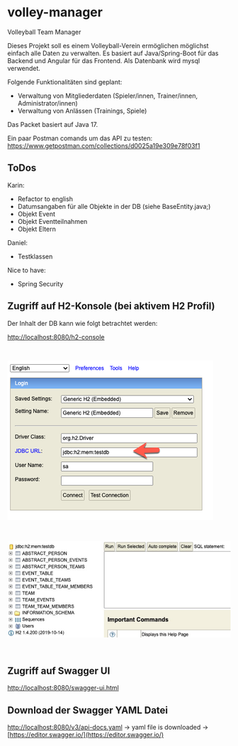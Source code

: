 # volley-manager

Volleyball Team Manager

Dieses Projekt soll es einem Volleyball-Verein ermöglichen möglichst einfach alle Daten zu verwalten. Es basiert auf Java/Spring-Boot für das Backend und Angular für das Frontend. Als Datenbank wird mysql verwendet.

Folgende Funktionalitäten sind geplant:

- Verwaltung von Mitgliederdaten (Spieler/innen, Trainer/innen, Administrator/innen)
- Verwaltung von Anlässen (Trainings, Spiele)

Das Packet basiert auf Java 17.

Ein paar Postman comands um das API zu testen:
https://www.getpostman.com/collections/d0025a19e309e78f03f1

## ToDos

Karin:
- Refactor to english
- Datumsangaben für alle Objekte in der DB (siehe BaseEntity.java;)
- Objekt Event
- Objekt Eventteilnahmen
- Objekt Eltern

Daniel:
- Testklassen

Nice to have:
- Spring Security

## Zugriff auf H2-Konsole (bei aktivem H2 Profil)

Der Inhalt der DB kann wie folgt betrachtet werden:

[http://localhost:8080/h2-console ](http://localhost:8080/h2-console)

<br>

![h2-console.png](readme/h2-console.png)

<br>

![h2-db.jpg](readme/h2-db.jpg)

<br>


## Zugriff auf Swagger UI

[http://localhost:8080/swagger-ui.html](http://localhost:8080/swagger-ui.html)

## Download der Swagger YAML Datei

[http://localhost:8080/v3/api-docs.yaml](http://localhost:8080/v3/api-docs.yaml)
 -> yaml file is downloaded -> [https://editor.swagger.io/](https://editor.swagger.io/)

